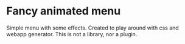 Fancy animated menu
===================

Simple menu with some effects. Created to play around with css and webapp generator. This is not a library, nor a plugin.
